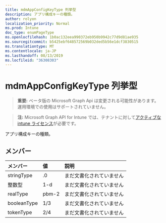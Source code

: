 ```yaml
---
title: mdmAppConfigKeyType 列挙型
description: アプリ構成キーの種類。
author: rolyon
localization_priority: Normal
ms.prod: Intune
doc_type: enumPageType
ms.openlocfilehash: 1b0ac132eea990372eb950b9942c77d9d81ae935
ms.sourcegitcommit: b5425ebf648572569b032ded5b56e1dcf3830515
ms.translationtype: MT
ms.contentlocale: ja-JP
ms.lasthandoff: 08/13/2019
ms.locfileid: "36308303"
---
```

# <a name="mdmappconfigkeytype-enum-type"></a>mdmAppConfigKeyType 列挙型

> **重要:** ベータ版の Microsoft Graph Api は変更される可能性があります。運用環境での使用はサポートされていません。

> **注:** Microsoft Graph API for Intune では、テナントに対して[アクティブな intune ライセンス](https://go.microsoft.com/fwlink/?linkid=839381)が必要です。

アプリ構成キーの種類。

## <a name="members"></a>メンバー
|メンバー|値|説明|
|:---|:---|:---|
|stringType|.0|まだ文書化されていません|
|整数型|1-d|まだ文書化されていません|
|realType|pbm-2|まだ文書化されていません|
|booleanType|1/3|まだ文書化されていません|
|tokenType|2/4|まだ文書化されていません|



